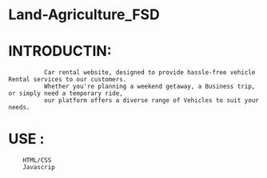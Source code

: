 # Land-Agriculture_FSD
# INTRODUCTIN: 
              Car rental website, designed to provide hassle-free vehicle Rental services to our customers.
              Whether you're planning a weekend getaway, a Business trip, or simply need a temporary ride, 
              our platform offers a diverse range of Vehicles to suit your needs.
# USE :
        HTML/CSS
        Javascrip
